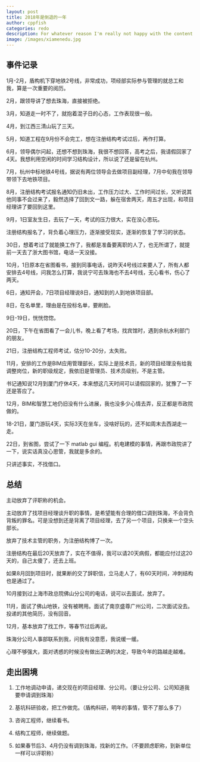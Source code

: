 ```yaml
---
layout: post
title: 2018年是倒退的一年
author: cppfish
categories: redo
description: For whatever reason I'm really not happy with the content I've written in the past so I'm going to start over again, from scratch.
image: /images/xiamenedu.jpg
---
```


## 事件记录

1月-2月，盾构机下穿地铁2号线，非常成功，项经部实际参与管理的就总工和我，算是一次重要的阅历。

2月，跟领导讲了想去珠海，直接被拒绝。

3月，知道走一时不了，就抱着混子日的心态，工作表现很一般。

4月，到江西三清山玩了三天。

5月，知道工程在9月份不会完工，想在注册结构考试过后，再作打算。

6月，领导偶尔问起，还想不想到珠海，我很不想回答，高考之后，我请假回家了4天。我想利用空闲的时间学习结构设计，所以说了还是留在杭州。

7月，杭州中标地铁4号线，据说有两位领导会去做项目副经理，7月中旬我在领导带领下去地铁项目。

8月，注册结构考试报名通知仍旧未出，工作压力过大、工作时间过长，又听说其他同事不会过来了，毅然选择了回到文一路，躲在宿舍两天，周五才出现，和项目经理讲了要回到这里。

9月，1日室友生日，去玩了一天，考试的压力很大，实在没心思玩。

注册结构报名了，背负着心理压力，逐渐接受现实，逐渐的恢复了学习的状态。

30日，想着考过了就能换工作了，我都是准备要离职的人了，也无所谓了，就提前一天去了浙大图书馆，电话一天没接。

10月，1日原本在省图看书，接到同事电话，说昨天4号线过来要人了，所有人都安排去4号线，问我怎么打算，我说宁可去珠海也不去4号线，无心看书，伤心了两天。

6日，通知开会，7日项目经理说8日，通知到的人到地铁项目部。

8日，在名单里，理由是在投标名单，要刷脸。

9日-19日，恍恍惚惚。

20日，下午在省图看了一会儿书，晚上看了考场，找宾馆时，遇到余杭水利部门的朋友。

21日，注册结构工程师考试，估分10-20分，太失败。

11月，安排的工作是BIM应用管理部长，实际上是技术员，新的项目经理没有给我调整岗位，新的职级规定，我依旧是管理员、技术员级别，不是主管。

书记通知说12月到厦门疗休4天，本来想这几天时间可以请假回家的，犹豫了一下还是答应了。

12月，BIM和智慧工地仍旧没有什么进展，我也没多少心情去弄，反正都是市政院做的。

18-21日，厦门游玩4天，实际3天在坐车，没啥好玩的，还不如周末去西湖走一走。

22日，到省图，尝试了一下 matlab gui 编程。机电建模的事情，再跟市政院讲了一下，说实话真没心思管，我就是多余的。


只讲述事实，不找借口。

## 总结

主动放弃了评职称的机会。

主动放弃了找项目经理谈升职的事情，是希望能有合理的借口调到珠海，不会背负背叛的罪名。可是没想到还是背离了项目经理，去了另一个项目，只换来一个空头部长。

放弃了技术主管的职务，为注册结构博了一次。

注册结构在最后20天放弃了，实在不值得，我可以请20天病假，都能应付过这20天的，自己太傻了，还去上班。

如果8月回到项目时，就果断的交了辞职信，立马走人了，有60天时间，冲刺结构也是通过了。

10月接到过上海市政总院佛山分公司的电话，说可以去面试，放弃了。

11月，面试了佛山地铁，没有被聘用。面试了南京盛尊广州公司，二次面试没去。投递的其他简历，没有回音。

12月，基本放弃了找工作，等春节过后再说。

珠海分公司人事部联系到我，问我有没意愿，我说缓一缓。

心理不够强大，面对诱惑的时候没有做出正确的决定，导致今年的路越走越难。

## 走出困境

1. 工作地调动申请，递交现在的项目经理、分公司。（要让分公司、公司知道我要申请调到珠海）

2. 基坑科研验收，把工作做完。（盾构科研，明年的事情，管不了那么多了）

3. 咨询工程师，继续看书。

4. 结构工程师，继续做题。

5. 如果春节后3、4月仍没有调到珠海，找新的工作。（不要顾虑职称，到新单位一样可以评职称）


